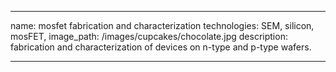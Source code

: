---

name: mosfet fabrication and characterization
technologies: SEM, silicon, mosFET, 
image_path: /images/cupcakes/chocolate.jpg
description: fabrication and characterization of devices on n-type and p-type wafers.

---